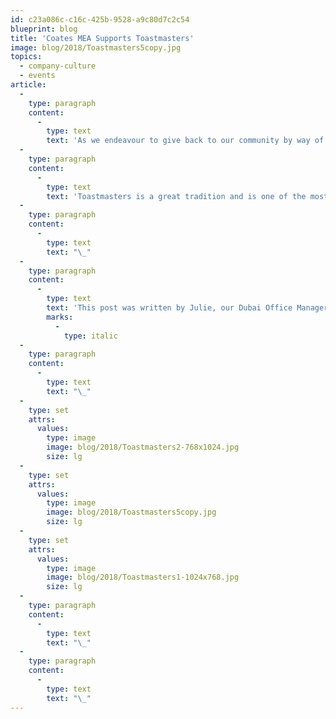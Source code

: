 ```yaml
---
id: c23a086c-c16c-425b-9528-a9c80d7c2c54
blueprint: blog
title: 'Coates MEA Supports Toastmasters'
image: blog/2018/Toastmasters5copy.jpg
topics:
  - company-culture
  - events
article:
  -
    type: paragraph
    content:
      -
        type: text
        text: 'As we endeavour to give back to our community by way of supporting youth leadership and talent, it was an honour to be one of the valued sponsors for the Toastmasters International’s annual Conference and Speech Contest, this month in Dubai. The contestants, aged between 12 and 18, competed in several speech categories ranging from humour to International affairs.'
  -
    type: paragraph
    content:
      -
        type: text
        text: 'Toastmasters is a great tradition and is one of the most prominent events in the country. It was an excellent time to support a worthy cause and an opportunity to make meaningful connections with hundreds of influencers.'
  -
    type: paragraph
    content:
      -
        type: text
        text: "\_"
  -
    type: paragraph
    content:
      -
        type: text
        text: 'This post was written by Julie, our Dubai Office Manager.'
        marks:
          -
            type: italic
  -
    type: paragraph
    content:
      -
        type: text
        text: "\_"
  -
    type: set
    attrs:
      values:
        type: image
        image: blog/2018/Toastmasters2-768x1024.jpg
        size: lg
  -
    type: set
    attrs:
      values:
        type: image
        image: blog/2018/Toastmasters5copy.jpg
        size: lg
  -
    type: set
    attrs:
      values:
        type: image
        image: blog/2018/Toastmasters1-1024x768.jpg
        size: lg
  -
    type: paragraph
    content:
      -
        type: text
        text: "\_"
  -
    type: paragraph
    content:
      -
        type: text
        text: "\_"
---
```


